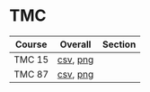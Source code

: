 # TMC

| Course | Overall | Section |
| ------ | ------- | ------- |
| TMC 15 | [csv](https://github.com/UCSD-Historical-Enrollment-Data/2024Spring/blob/main/overall/TMC%2015.csv), [png](https://raw.githubusercontent.com/UCSD-Historical-Enrollment-Data/2024Spring/main/plot_overall/TMC%2015.png) |  |
| TMC 87 | [csv](https://github.com/UCSD-Historical-Enrollment-Data/2024Spring/blob/main/overall/TMC%2087.csv), [png](https://raw.githubusercontent.com/UCSD-Historical-Enrollment-Data/2024Spring/main/plot_overall/TMC%2087.png) |  |
